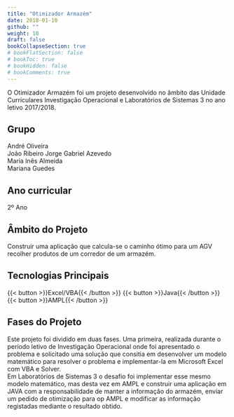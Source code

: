 ```yaml
---
title: "Otimizador Armazém"
date: 2018-01-10
github: ""
weight: 10
draft: false
bookCollapseSection: true
# bookFlatSection: false
# bookToc: true
# bookHidden: false
# bookComments: true
---
```


O Otimizador Armazém foi um projeto desenvolvido no âmbito das Unidade Curriculares Investigação Operacional e Laboratórios de Sistemas 3 no ano letivo 2017/2018.

## Grupo
André Oliveira  
João Ribeiro
Jorge Gabriel Azevedo  
Maria Inês Almeida  
Mariana Guedes  

## Ano curricular
2º Ano

## Âmbito do Projeto
Construir uma aplicação que calcula-se o caminho ótimo para um AGV recolher produtos de um corredor de um armazém.

## Tecnologias Principais
{{< button >}}Excel/VBA{{< /button >}}
{{< button >}}Java{{< /button >}}
{{< button >}}AMPL{{< /button >}}

## Fases do Projeto
Este projeto foi dividido em duas fases. Uma primeira, realizada durante o período letivo de Investigação Operacional onde foi apresentado o problema e solicitado uma solução que consitia em desenvolver um modelo matemático para resolver o problema e implementar-la em Microsoft Excel com VBA e Solver.  
Em Laboratórios de Sistemas 3 o desafio foi implementar esse mesmo modelo matemático, mas desta vez em AMPL e construir uma aplicação em JAVA com a responsabilidade de manter a informação do armazém, enviar um pedido de otimização para op AMPL e modificar as informação registadas mediante o resultado obtido.